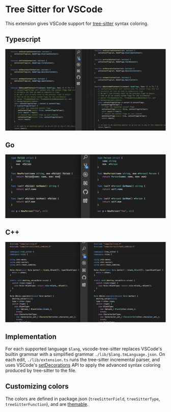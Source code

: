 # Tree Sitter for VSCode

This extension gives VSCode support for [tree-sitter](http://tree-sitter.github.io/tree-sitter/) syntax coloring.

## Typescript

![Typescript](./screenshots/typescript.png)

## Go

![Go](./screenshots/go.png)

## C++

![Go](./screenshots/cpp.png)

## Implementation

For each supported language `$lang`, vscode-tree-sitter replaces VSCode's builtin grammar with a simplified grammar `./lib/$lang.tmLanguage.json`.
On each edit, `./lib/extension.ts` runs the tree-sitter incremental parser, and uses VSCode's [setDecorations](https://code.visualstudio.com/api/references/vscode-api#workspace) API to apply the advanced syntax coloring produced by tree-sitter to the file.

## Customizing colors

The colors are defined in package.json (`treeSitterField`, `treeSitterType`, `treeSitterFunction`), and are [themable](https://code.visualstudio.com/api/extension-guides/color-theme).
